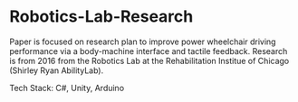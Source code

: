 # Robotics-Lab-Research
Paper is focused on research plan to improve power wheelchair driving performance via a body-machine interface and tactile feedback. Research is from 2016 from the Robotics Lab at the Rehabilitation Institue of Chicago (Shirley Ryan AbilityLab).

Tech Stack: C#, Unity, Arduino
